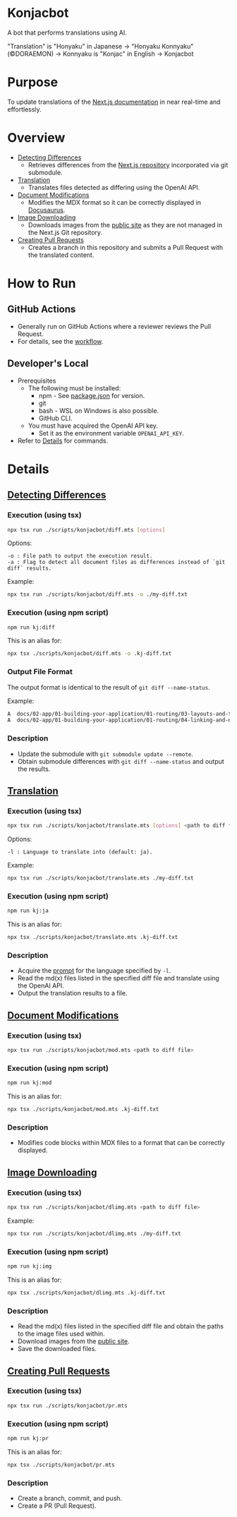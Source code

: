 # Konjacbot

A bot that performs translations using AI.

"Translation" is "Honyaku" in Japanese
-> "Honyaku Konnyaku" (©DORAEMON)
-> Konnyaku is "Konjac" in English
-> Konjacbot

# Purpose

To update translations of the [Next.js documentation](https://nextjs.org/docs) in near real-time and effortlessly.

# Overview

- [Detecting Differences](./diff.mts)
  - Retrieves differences from the [Next.js repository](../../next.js) incorporated via git submodule.
- [Translation](./translate.mts)
  - Translates files detected as differing using the OpenAI API.
- [Document Modifications](./mod.mts)
  - Modifies the MDX format so it can be correctly displayed in [Docusaurus](https://docusaurus.io/).
- [Image Downloading](./dlimg.mts)
  - Downloads images from the [public site](https://nextjs.org/docs) as they are not managed in the Next.js Git repository.
- [Creating Pull Requests](./pr.mts)
  - Creates a branch in this repository and submits a Pull Request with the translated content.

# How to Run

## GitHub Actions

- Generally run on GitHub Actions where a reviewer reviews the Pull Request.
- For details, see the [workflow](../../.github/workflows/konjacbot.yml).

## Developer's Local

- Prerequisites
  - The following must be installed:
    - npm - See [package.json](../../package.json) for version.
    - git
    - bash - WSL on Windows is also possible.
    - GitHub CLI.
  - You must have acquired the OpenAI API key.
    - Set it as the environment variable `OPENAI_API_KEY`.
- Refer to [Details](#Details) for commands.

# Details

## [Detecting Differences](./diff.mts)

### Execution (using tsx)

```bash
npx tsx run ./scripts/konjacbot/diff.mts [options]
```

Options:

```
-o : File path to output the execution result.
-a : Flag to detect all document files as differences instead of `git diff` results.
```

Example:

```bash
npx tsx run ./scripts/konjacbot/diff.mts -o ./my-diff.txt
```

### Execution (using npm script)

```bash
npm run kj:diff
```

This is an alias for:

```bash
npx tsx ./scripts/konjacbot/diff.mts -o .kj-diff.txt
```

### Output File Format

The output format is identical to the result of `git diff --name-status`.

Example:

```txt
A  docs/02-app/01-building-your-application/01-routing/03-layouts-and-templates.mdx
A  docs/02-app/01-building-your-application/01-routing/04-linking-and-navigating.mdx
```

### Description

- Update the submodule with `git submodule update --remote`.
- Obtain submodule differences with `git diff --name-status` and output the results.

## [Translation](./translate.mts)

### Execution (using tsx)

```bash
npx tsx run ./scripts/konjacbot/translate.mts [options] <path to diff file>
```

Options:

```
-l : Language to translate into (default: ja).
```

Example:

```bash
npx tsx run ./scripts/konjacbot/translate.mts ./my-diff.txt
```

### Execution (using npm script)

```bash
npm run kj:ja
```

This is an alias for:

```bash
npx tsx ./scripts/konjacbot/translate.mts .kj-diff.txt
```

### Description

- Acquire the [prompt](./prompt) for the language specified by `-l`.
- Read the md(x) files listed in the specified diff file and translate using the OpenAI API.
- Output the translation results to a file.

## [Document Modifications](./mod.mts)

### Execution (using tsx)

```bash
npx tsx run ./scripts/konjacbot/mod.mts <path to diff file>
```

### Execution (using npm script)

```bash
npm run kj:mod
```

This is an alias for:

```bash
npx tsx ./scripts/konjacbot/mod.mts .kj-diff.txt
```

### Description

- Modifies code blocks within MDX files to a format that can be correctly displayed.

## [Image Downloading](./dlimg.mts)

### Execution (using tsx)

```bash
npx tsx run ./scripts/konjacbot/dlimg.mts <path to diff file>
```

Example:

```bash
npx tsx run ./scripts/konjacbot/dlimg.mts ./my-diff.txt
```

### Execution (using npm script)

```bash
npm run kj:img
```

This is an alias for:

```bash
npx tsx ./scripts/konjacbot/dlimg.mts .kj-diff.txt
```

### Description

- Read the md(x) files listed in the specified diff file and obtain the paths to the image files used within.
- Download images from the [public site](https://nextjs.org/docs).
- Save the downloaded files.

## [Creating Pull Requests](./pr.mts)

### Execution (using tsx)

```bash
npx tsx run ./scripts/konjacbot/pr.mts
```

### Execution (using npm script)

```bash
npm run kj:pr
```

This is an alias for:

```bash
npx tsx ./scripts/konjacbot/pr.mts
```

### Description

- Create a branch, commit, and push.
- Create a PR (Pull Request).
